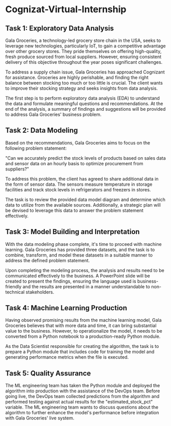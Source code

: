 # Cognizat-Virtual-Internship

## Task 1: Exploratory Data Analysis

Gala Groceries, a technology-led grocery store chain in the USA, seeks to leverage new technologies, particularly IoT, to gain a competitive advantage over other grocery stores. They pride themselves on offering high-quality, fresh produce sourced from local suppliers. However, ensuring consistent delivery of this objective throughout the year poses significant challenges.

To address a supply chain issue, Gala Groceries has approached Cognizant for assistance. Groceries are highly perishable, and finding the right balance between stocking too much or too little is crucial. The client wants to improve their stocking strategy and seeks insights from data analysis.

The first step is to perform exploratory data analysis (EDA) to understand the data and formulate meaningful questions and recommendations. At the end of the analysis, a summary of findings and suggestions will be provided to address Gala Groceries' business problem.

## Task 2: Data Modeling

Based on the recommendations, Gala Groceries aims to focus on the following problem statement:

"Can we accurately predict the stock levels of products based on sales data and sensor data on an hourly basis to optimize procurement from suppliers?"

To address this problem, the client has agreed to share additional data in the form of sensor data. The sensors measure temperature in storage facilities and track stock levels in refrigerators and freezers in stores.

The task is to review the provided data model diagram and determine which data to utilize from the available sources. Additionally, a strategic plan will be devised to leverage this data to answer the problem statement effectively.

## Task 3: Model Building and Interpretation

With the data modeling phase complete, it's time to proceed with machine learning. Gala Groceries has provided three datasets, and the task is to combine, transform, and model these datasets in a suitable manner to address the defined problem statement.

Upon completing the modeling process, the analysis and results need to be communicated effectively to the business. A PowerPoint slide will be created to present the findings, ensuring the language used is business-friendly and the results are presented in a manner understandable to non-technical stakeholders.

## Task 4: Machine Learning Production

Having observed promising results from the machine learning model, Gala Groceries believes that with more data and time, it can bring substantial value to the business. However, to operationalize the model, it needs to be converted from a Python notebook to a production-ready Python module.

As the Data Scientist responsible for creating the algorithm, the task is to prepare a Python module that includes code for training the model and generating performance metrics when the file is executed.

## Task 5: Quality Assurance

The ML engineering team has taken the Python module and deployed the algorithm into production with the assistance of the DevOps team. Before going live, the DevOps team collected predictions from the algorithm and performed testing against actual results for the "estimated_stock_pct" variable. The ML engineering team wants to discuss questions about the algorithm to further enhance the model's performance before integration with Gala Groceries' live system.
